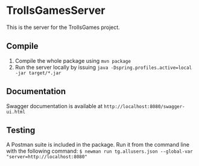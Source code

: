 # TrollsGamesServer
This is the server for the TrollsGames project.

## Compile
1. Compile the whole package using `mvn package`
1. Run the server locally by issuing `java -Dspring.profiles.active=local -jar target/*.jar`

## Documentation
Swagger documentation is available at `http://localhost:8080/swagger-ui.html`

## Testing
A Postman suite is included in the package. Run it from the command line with the following command:
`$ newman run tg.allusers.json --global-var "server=http://localhost:8080"`
